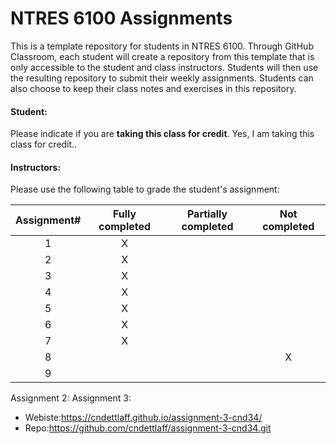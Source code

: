 # NTRES 6100 Assignments

This is a template repository for students in NTRES 6100. Through GitHub Classroom, each student will create a repository from this template that is only accessible to the student and class instructors. Students will then use the resulting repository to submit their weekly assignments. Students can also choose to keep their class notes and exercises in this repository.

#### Student:

Please indicate if you are **taking this class for credit**.
Yes, I am taking this class for credit..

#### Instructors:

Please use the following table to grade the student's assignment:

| Assignment# | Fully completed | Partially completed | Not completed |
|:-----------:|:---------------:|:-------------------:|:-------------:|
|      1      |        X         |                     |               |
|      2      |        X         |                     |               |
|      3      |        X         |                     |               |
|      4      |        X         |                     |               |
|      5      |         X        |                     |               |
|      6      |        X         |                     |               |
|      7      |       X          |                     |               |
|      8      |                 |                     |       X        |
|      9      |                 |                     |               |


Assignment 2:
Assignment 3:
  - Webiste:https://cndettlaff.github.io/assignment-3-cnd34/
  - Repo:https://github.com/cndettlaff/assignment-3-cnd34.git
